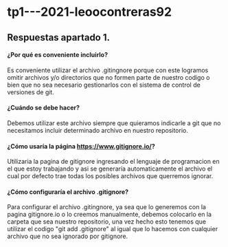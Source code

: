 # tp1---2021-leoocontreras92

## Respuestas apartado 1.


#### **¿Por qué es conveniente incluirlo?**

Es conveniente utilizar el archivo .gitingnore porque con este logramos omitir archivos y/o directorios que no formen parte de nuestro codigo o bien que no sea necesario gestionarlos con el sistema de control de versiones de git.


#### **¿Cuándo se debe hacer?**

Debemos utilizar este archivo siempre que quieramos indicarle a git que no necesitamos incluir determinado archivo en nuestro repositorio.


#### **¿Cómo usaría la página https://www.gitignore.io/?**

Utilizaria la pagina de gitignore ingresando el lenguaje de programacion en el que estoy trabajando y asi se generaría automaticamente el archivo el cual por defecto trae todas los posibles archivos que querremos ignorar.


#### **¿Cómo configuraría el archivo .gitignore?**

Para configurar el archivo .gitingnore, ya sea que lo generemos con la pagina gitignore.io o lo creemos manualmente, debemos colocarlo en la carpeta que sea nuestro repositorio, una vez hecho esto tenemos que utilizar el codigo "git add .gitignore" al igual que lo hacemos con cualquier archivo que no sea ignorado por gitignore.
